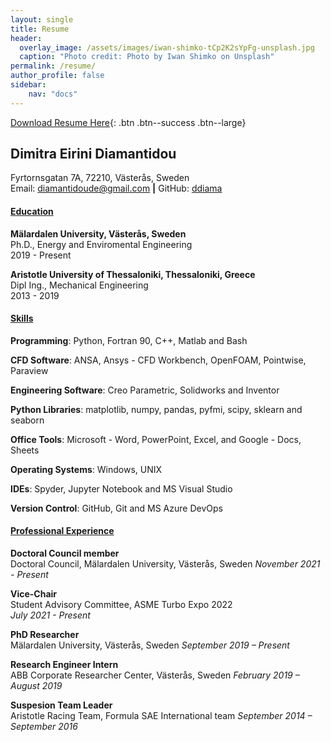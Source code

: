 ```yaml
---
layout: single
title: Resume
header:
  overlay_image: /assets/images/iwan-shimko-tCp2K2sYpFg-unsplash.jpg
  caption: "Photo credit: Photo by Iwan Shimko on Unsplash"
permalink: /resume/
author_profile: false
sidebar:
    nav: "docs"
---
```


[Download Resume Here][1]{: .btn .btn--success .btn--large}

[1]: /assets/docs/Diamantidou_CV_2col.pdf

## Dimitra Eirini Diamantidou 
Fyrtornsgatan 7A, 72210, Västerås, Sweden  
Email: [diamantidoude@gmail.com](mailto:diamantidoude@gmail.com) **|** 
GitHub: [ddiama](https://github.com/ddiama)

#### **<ins>Education</ins>**
**Mälardalen University, Västerås, Sweden**  
Ph.D., Energy and Enviromental Engineering   
2019 - Present

**Aristotle University of Thessaloniki, Thessaloniki, Greece**  
Dipl Ing., Mechanical Engineering  
2013 - 2019  

#### **<ins>Skills</ins>**
**Programming**: Python, Fortran 90, C++, Matlab and Bash  

**CFD Software**: ANSA, Ansys - CFD Workbench, OpenFOAM, Pointwise, Paraview  

**Engineering Software**: Creo Parametric, Solidworks and Inventor 

**Python Libraries**: matplotlib, numpy, pandas, pyfmi, scipy, sklearn and seaborn  

**Office Tools**: Microsoft - Word, PowerPoint, Excel, and Google - Docs, Sheets 

**Operating Systems**: Windows, UNIX  

**IDEs**: Spyder, Jupyter Notebook and MS Visual Studio

**Version Control**: GitHub, Git and MS Azure DevOps


#### **<ins>Professional Experience</ins>**

**Doctoral Council member**  
Doctoral Council, Mälardalen University, Västerås, Sweden
*November 2021 - Present* 

**Vice-Chair**  
Student Advisory Committee, ASME Turbo Expo 2022  
*July 2021 - Present* 

**PhD Researcher**  
Mälardalen University, Västerås, Sweden
*September 2019 – Present*  

**Research Engineer Intern**  
ABB Corporate Researcher Center, Västerås, Sweden
*February 2019 – August 2019*    

**Suspesion Team Leader**  
Aristotle Racing Team, Formula SAE International team
*September 2014 – September 2016*  
